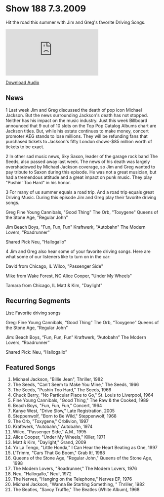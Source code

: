 # Show 188 7.3.2009
Hit the road this summer with Jim and Greg's favorite Driving Songs.

![main image](http://www.soundopinions.org/images/2009/driving/x.php)

[Download Audio](http://audio.soundopinions.org/streams/2009/07/so_20090703.m3u)

## News
1 Last week Jim and Greg discussed the death of pop icon Michael Jackson. But the news surrounding Jackson's death has not stopped. Neither has his impact on the music industry. Just this week Billboard announced that 9 out of 10 slots on the Top Pop Catalog Albums chart are Jackson titles. But, while his estate continues to make money, concert promoter AEG stands to lose millions. They will be refunding fans that purchased tickets to Jackson's fifty London shows-$85 million worth of tickets to be exact.

2 In other sad music news, Sky Saxon, leader of the garage rock band The Seeds, also passed away last week. The news of his death was largely overshadowed by Michael Jackson coverage, so Jim and Greg wanted to pay tribute to Saxon during this episode. He was not a great musician, but had a tremendous attitude and a great impact on punk music. They play "Pushin' Too Hard" in his honor.

3 For many of us summer equals a road trip. And a road trip equals great Driving Music. During this episode Jim and Greg play their favorite driving songs.

Greg
Fine Young Cannibals, "Good Thing"
The Orb, "Toxygene"
Queens of the Stone Age, "Regular John"

Jim
Beach Boys, "Fun, Fun, Fun"
Kraftwerk, "Autobahn"
The Modern Lovers, "Roadrunner"

Shared Pick
Neu, "Hallogallo"

4 Jim and Greg also hear some of your favorite driving songs. Here are what some of our listeners like to turn on in the car:

David from Chicago, IL 
Wilco, "Passenger Side"

Mike from Wake Forest, NC 
Alice Cooper, "Under My Wheels"

Tamara from Chicago, IL 
Matt & Kim, "Daylight"

## Recurring Segments
List: Favorite driving songs

Greg:
Fine Young Cannibals, “Good Thing”
The Orb, “Toxygene”
Queens of the Stone Age, “Regular John”

Jim:
Beach Boys, “Fun, Fun, Fun”
Kraftwerk, “Autobahn”
The Modern Lovers, “Roadrunner”

Shared Pick:
Neu, “Hallogallo”

## Featured Songs
1. Michael Jackson, "Billie Jean", Thriller, 1982
2. The Seeds, "Can't Seem to Make You Mine," The Seeds, 1966
3. The Seeds, "Pushin Too Hard," The Seeds, 1966
4. Chuck Berry, "No Particular Place to Go," St. Louis to Liverpool, 1964
5. Fine Young Cannibals, "Good Thing," The Raw & the Cooked, 1989
6. Beach Boys, "Fun, Fun, Fun," Concert, 1964
7. Kanye West, "Drive Slow," Late Registration, 2005
8. Steppenwolf, "Born to Be Wild," Steppenwolf, 1968
9. The Orb, "Toxygene," Orblivion, 1997
10. Kraftwerk, "Autobahn," Autobahn, 1974
11. Wilco, "Passenger Side," A.M., 1995
12. Alice Cooper, "Under My Wheels," Killer, 1971
13. Matt & Kim, "Daylight," Grand, 2009
14. Yo La Tengo, "Little Honda," I Can Hear the Heart Beating as One, 1997
15. L'Trimm, "Cars That Go Boom," Grab It!, 1988
16. Queens of the Stone Age, "Regular John," Queens of the Stone Age, 1998
17. The Modern Lovers, "Roadrunner," The Modern Lovers, 1976
18. Neu, "Hallogallo," Neu!, 1972
19. The Nerves, "Hanging on the Telephone," Nerves EP, 1976
20. Michael Jackson, "Wanna Be Starting Something, " Thriller, 1982
21. The Beatles, "Savoy Truffle," The Beatles (White Album), 1968
